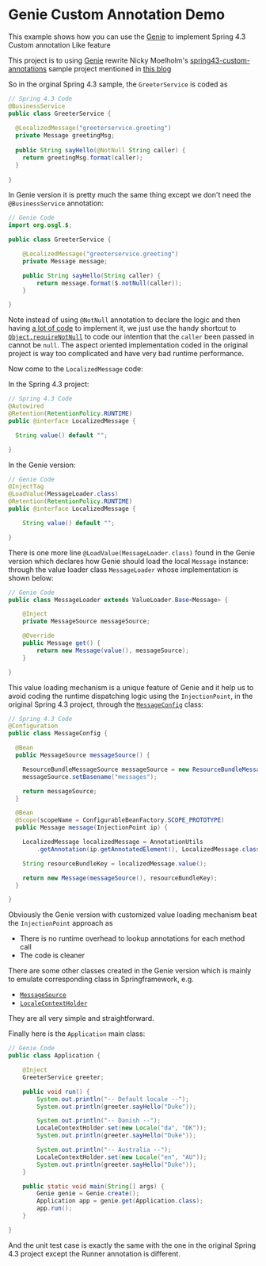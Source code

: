 # Genie Custom Annotation Demo

This example shows how you can use the [Genie](https://github.com/osglworks/java-di) to implement Spring 4.3 Custom annotation Like feature

This project is to using [Genie](https://github.com/osglworks/java-di) rewrite Nicky Moelholm's 
[spring43-custom-annotations](https://github.com/nickymoelholm/smallexamples/tree/master/spring43-custom-annotations)
sample project mentioned in [this blog](https://moelholm.com/2016/10/15/spring-4-3-custom-annotations/)  

So in the orginal Spring 4.3 sample, the `GreeterService` is coded as

```java
// Spring 4.3 Code
@BusinessService
public class GreeterService {
 
  @LocalizedMessage("greeterservice.greeting")
  private Message greetingMsg;
 
  public String sayHello(@NotNull String caller) {
    return greetingMsg.format(caller);
  }
 
}
```

In Genie version it is pretty much the same thing except we don't need the `@BusinessService` annotation:

```java
// Genie Code
import org.osgl.$;

public class GreeterService {

    @LocalizedMessage("greeterservice.greeting")
    private Message message;

    public String sayHello(String caller) {
        return message.format($.notNull(caller));
    }

}
```

Note instead of using `@NotNull` annotation to declare the logic and then having 
[a lot of code](https://github.com/nickymoelholm/smallexamples/blob/master/spring43-custom-annotations/src/main/java/com/moelholm/spring43/customannotations/NotNullParameterAspect.java)
to implement it, we just use the handy shortcut to <code>[Object.requireNotNull](http://https://docs.oracle.com/javase/7/docs/api/java/util/Objects.html#requireNonNull(T))</code>
to code our intention that the `caller` been passed in cannot be `null`. The aspect oriented implementation
coded in the original project is way too complicated and have very bad runtime performance.

Now come to the `LocalizedMessage` code:

In the Spring 4.3 project:

```java
// Spring 4.3 Code
@Autowired
@Retention(RetentionPolicy.RUNTIME)
public @interface LocalizedMessage {

  String value() default "";

}
```

In the Genie version:

```java
// Genie Code
@InjectTag
@LoadValue(MessageLoader.class)
@Retention(RetentionPolicy.RUNTIME)
public @interface LocalizedMessage {

    String value() default "";

}
```

There is one more line `@LoadValue(MessageLoader.class)` found in the Genie version which declares 
how Genie should load the local `Message` instance: through the value loader class `MessageLoader`
 whose implementation is shown below:
 
```java
// Genie Code
public class MessageLoader extends ValueLoader.Base<Message> {

    @Inject
    private MessageSource messageSource;

    @Override
    public Message get() {
        return new Message(value(), messageSource);
    }

}
```

This value loading mechanism is a unique feature of Genie and it help us to avoid coding the runtime
dispatching logic using the `InjectionPoint`, in the original Spring 4.3 project, through the 
<code>[MessageConfig](https://github.com/nickymoelholm/smallexamples/blob/master/spring43-custom-annotations/src/main/java/com/moelholm/spring43/customannotations/MessageConfig.java)</code>
 class:
 
```java
// Spring 4.3 Code
@Configuration
public class MessageConfig {

  @Bean
  public MessageSource messageSource() {

    ResourceBundleMessageSource messageSource = new ResourceBundleMessageSource();
    messageSource.setBasename("messages");

    return messageSource;
  }

  @Bean
  @Scope(scopeName = ConfigurableBeanFactory.SCOPE_PROTOTYPE)
  public Message message(InjectionPoint ip) {

    LocalizedMessage localizedMessage = AnnotationUtils
        .getAnnotation(ip.getAnnotatedElement(), LocalizedMessage.class);

    String resourceBundleKey = localizedMessage.value();

    return new Message(messageSource(), resourceBundleKey);
  }

}
```

Obviously the Genie version with customized value loading mechanism beat the `InjectionPoint` approach as

* There is no runtime overhead to lookup annotations for each method call
* The code is cleaner

There are some other classes created in the Genie version which is mainly to 
emulate corresponding class in Springframework, e.g.

* <code>[MessageSource](https://github.com/greenlaw110/genie-custom-annotation-demo/blob/master/src/main/java/com/greenlaw110/MessageSource.java)</code>
* <code>[LocaleContextHolder](https://github.com/greenlaw110/genie-custom-annotation-demo/blob/master/src/main/java/com/greenlaw110/LocaleContextHolder.java)</code>

They are all very simple and straightforward.

Finally here is the `Application` main class:

```java
// Genie Code
public class Application {

    @Inject
    GreeterService greeter;

    public void run() {
        System.out.println("-- Default locale --");
        System.out.println(greeter.sayHello("Duke"));

        System.out.println("-- Danish --");
        LocaleContextHolder.set(new Locale("da", "DK"));
        System.out.println(greeter.sayHello("Duke"));

        System.out.println("-- Australia --");
        LocaleContextHolder.set(new Locale("en", "AU"));
        System.out.println(greeter.sayHello("Duke"));
    }

    public static void main(String[] args) {
        Genie genie = Genie.create();
        Application app = genie.get(Application.class);
        app.run();
    }

}
```

And the unit test case is exactly the same with the one in the original 
Spring 4.3 project except the Runner annotation is different.
